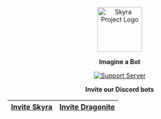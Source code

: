 <div align="center">

<a href="https://skyra.pw" target="_blank"><img src="https://cdn.skyra.pw/img/Skyra.png" alt="Skyra Project Logo" height="100" /></a>

**Imagine a Bot**

[![Support Server](https://discord.com/api/guilds/254360814063058944/embed.png?style=banner2)](https://join.skyra.pw)

**Invite our Discord bots**

| **[Invite Skyra](https://invite.skyra.pw)**	| **[Invite Dragonite](https://dragonite.favware.tech)** |
|-----------------------------------------------------------------------------	| ------- |


</div>

